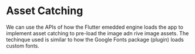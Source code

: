 # Asset Catching

We can use the APIs of how the Flutter emedded engine loads the app to implement asset catching to pre-load the image adn rive image assets.  The techinque used is similar to how the Google Fonts package (plugin) loads custom fonts.

